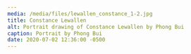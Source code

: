 ```yaml
---
media: /media/files/lewallen_constance_1-2.jpg
title: Constance Lewallen
alt: Portrait drawing of Constance Lewallen by Phong Bui
caption: Portrait by Phong Bui
date: 2020-07-02 12:36:00 -0500
---
```

